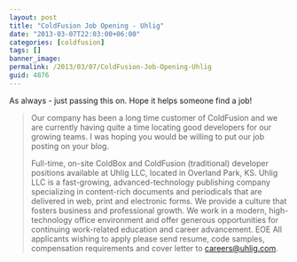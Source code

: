 ```yaml
---
layout: post
title: "ColdFusion Job Opening - Uhlig"
date: "2013-03-07T22:03:00+06:00"
categories: [coldfusion]
tags: []
banner_image: 
permalink: /2013/03/07/ColdFusion-Job-Opening-Uhlig
guid: 4876
---
```


As always - just passing this on. Hope it helps someone find a job!

<blockquote>
Our company has been a long time customer of ColdFusion and we are currently having quite a time locating good developers for our growing teams. I was hoping you would be willing to put our job posting on your blog.

Full-time, on-site ColdBox and ColdFusion (traditional) developer positions available at Uhlig LLC, located in Overland Park, KS. Uhlig LLC is a fast-growing, advanced-technology publishing company specializing in content-rich documents and periodicals that are delivered in web, print and electronic forms. We provide a culture that fosters business and professional growth. We work in a modern, high-technology office environment and offer generous opportunities for continuing work-related education and career advancement. EOE All applicants wishing to apply please send resume, code samples, compensation requirements and cover letter to careers@uhlig.com.
</blockquote>
